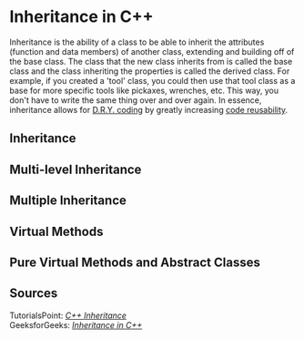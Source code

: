 # Inheritance in C++
Inheritance is the ability of a class to be able to inherit the attributes (function and data members) of another class, extending and building off of the 
base class. The class that the new class inherits from is called the base class and the class inheriting the properties is called the derived class. For example, 
if you created a 'tool' class, you could then use that tool class as a base for more specific tools like pickaxes, wrenches, etc. This way, you don't have to write 
the same thing over and over again. In essence, inheritance allows for [D.R.Y. coding](https://dzone.com/articles/is-your-code-dry-or-wet) by greatly increasing 
[code reusability](https://www.c-sharpcorner.com/UploadFile/201fc1/what-is-code-reuse-and-why-we-use-it/).

## Inheritance


## Multi-level Inheritance

## Multiple Inheritance

## Virtual Methods

## Pure Virtual Methods and Abstract Classes

## Sources
TutorialsPoint: [_C++ Inheritance_](https://www.tutorialspoint.com/cplusplus/cpp_inheritance.htm) <br />
GeeksforGeeks: [_Inheritance in C++_](https://www.geeksforgeeks.org/inheritance-in-c/) <br />
